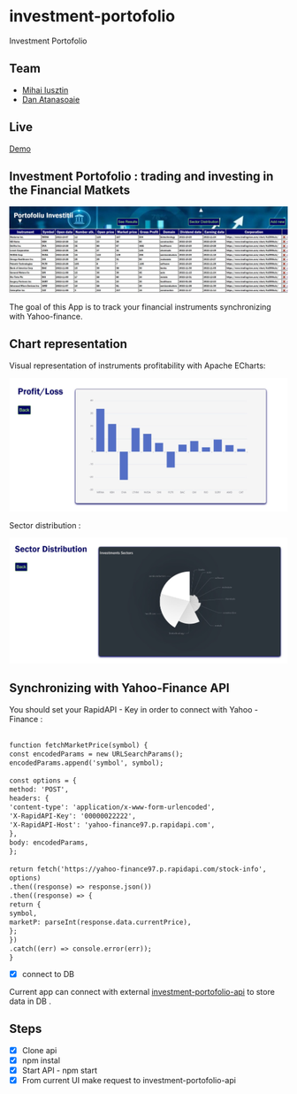 # investment-portofolio

Investment Portofolio

## Team

- [Mihai Iusztin](https://github.com/Mihai-Iusztin)
- [Dan Atanasoaie](https://github.com/AtanasoaieD)

## Live

[Demo](https://mihai-iusztin.github.io/investment-portofolio/)

## Investment Portofolio : trading and investing in the Financial Matkets

<img src = "/media/investment_portofolio.jpg" alt = "Investment-portofolio" title = "Investment Portofolio">

The goal of this App is to track your financial instruments synchronizing with Yahoo-finance.

## Chart representation

Visual representation of instruments profitability with Apache ECharts:

<img src = "/media/profit_loss_chart.jpg" alt = "Profit-loss" title = " Profit Loss">

Sector distribution :

<img src = "/media/sector_distribution_chart.jpg" alt = "Sector distribution" title = " Sector Distribution">

## Synchronizing with Yahoo-Finance API

You should set your RapidAPI - Key in order to connect with Yahoo - Finance :

```

function fetchMarketPrice(symbol) {
const encodedParams = new URLSearchParams();
encodedParams.append('symbol', symbol);

const options = {
method: 'POST',
headers: {
'content-type': 'application/x-www-form-urlencoded',
'X-RapidAPI-Key': '00000022222',
'X-RapidAPI-Host': 'yahoo-finance97.p.rapidapi.com',
},
body: encodedParams,
};

return fetch('https://yahoo-finance97.p.rapidapi.com/stock-info', options)
.then((response) => response.json())
.then((response) => {
return {
symbol,
marketP: parseInt(response.data.currentPrice),
};
})
.catch((err) => console.error(err));
}

```

- [x] connect to DB

Current app can connect with external [investment-portofolio-api](https://github.com/Mihai-Iusztin/investment-portofolio-api) to store data in DB .

## Steps

- [x] Clone api
- [x] npm instal
- [x] Start API - npm start
- [x] From current UI make request to investment-portofolio-api
